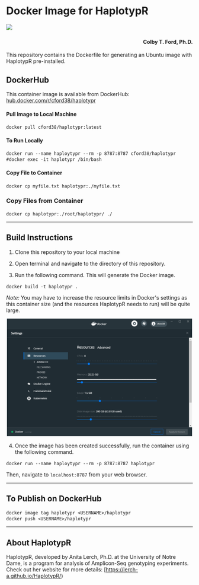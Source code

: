 # Docker Image for HaplotypR
[![](https://images.microbadger.com/badges/image/cford38/haplotypr.svg)](https://microbadger.com/images/cford38/haplotypr "Get your own image badge on microbadger.com")

<h4 align = "right">Colby T. Ford, Ph.D.</h4>
This repository contains the Dockerfile for generating an Ubuntu image with HaplotypR pre-installed.

## DockerHub
This container image is available from DockerHub: [hub.docker.com/r/cford38/haplotypr](https://hub.docker.com/r/cford38/haplotypr)

#### Pull Image to Local Machine
```
docker pull cford38/haplotypr:latest
```
#### To Run Locally
```
docker run --name haploytypr --rm -p 8787:8787 cford38/haplotypr
#docker exec -it haplotypr /bin/bash
```

#### Copy File to Container
```
docker cp myfile.txt haplotypr:./myfile.txt
```

### Copy Files from Container
```
docker cp haplotypr:./root/haplotypr/ ./
```

-------------------------------

## Build Instructions
1. Clone this repository to your local machine

2. Open terminal and navigate to the directory of this repository.

3. Run the following command. This will generate the Docker image.
```
docker build -t haplotypr .
```
_Note:_ You may have to increase the resource limits in Docker's settings as this container size (and the resources HaplotypR needs to run) will be quite large.
<p align="center"><img src="DockerSettings.png" width="500px"></p>


4. Once the image has been created successfully, run the container using the following command.
```
docker run --name haploytypr --rm -p 8787:8787 haplotypr
```

Then, navigate to `localhost:8787` from your web browser.

----------------------

## To Publish on DockerHub

```
docker image tag haplotypr <USERNAME>/haplotypr
docker push <USERNAME>/haplotypr
```

----------------------
## About HaplotypR

HaplotypR, developed by Anita Lerch, Ph.D. at the University of Notre Dame, is a program for analysis of Amplicon-Seq genotyping experiments. Check out her website for more details: [https://lerch-a.github.io/HaplotypR/)
